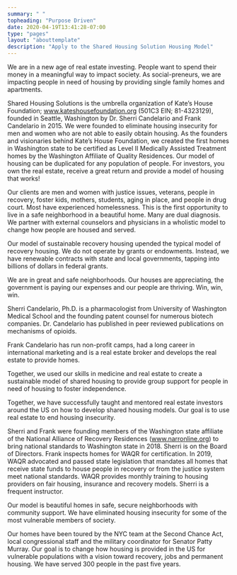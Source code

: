 ```yaml
---
summary: " "
topheading: "Purpose Driven"
date: 2020-04-19T13:41:28-07:00
type: "pages"
layout: "abouttemplate"
description: "Apply to the Shared Housing Solution Housing Model"
---
```


We are in a new age of real estate investing.  People want to spend their money in a meaningful way to impact society.   As social-preneurs, we are impacting people in need of housing by providing single family homes and apartments.  

Shared Housing Solutions is the umbrella organization of Kate’s House Foundation; www.kateshousefoundation.org (501C3 EIN;  81-4323129), founded in Seattle, Washington by Dr. Sherri Candelario and Frank Candelario in 2015.   We were founded to eliminate housing insecurity for men and women who are not able to easily obtain housing.  As the founders and visionaries behind Kate’s House Foundation, we created the first homes in Washington state to be certified as Level II Medically Assisted Treatment homes by the Washington Affiliate of Quality Residences.  Our model of housing can be duplicated for any population of people.   For investors, you own the real estate, receive a great return and provide a model of housing that works!

Our clients are men and women with justice issues, veterans, people in recovery, foster kids, mothers, students, aging in place, and people in drug court.  Most have experienced homelessness. This is the first opportunity to live in a safe neighborhood in a beautiful home.  Many are dual diagnosis.  We partner with external counselors and physicians in a wholistic model to change how people are housed and served.

Our model of sustainable recovery housing upended the typical model of recovery housing.  We do not operate by grants or endowments.  Instead, we have renewable contracts with state and local governments, tapping into billions of dollars in federal grants.

We are in great and safe neighborhoods.  Our houses are appreciating, the government is paying our expenses and our people are thriving.  Win, win, win.

Sherri Candelario, Ph.D.  is a pharmacologist from University of Washington Medical School and the founding patent counsel for numerous biotech companies. Dr. Candelario has published in peer reviewed publications on mechanisms of opioids.

Frank Candelario has run non-profit camps, had a long career in international marketing and  is a real estate broker and develops the real estate to provide homes.  

Together, we used our skills in medicine and real estate to create a sustainable model of shared housing to provide group support for people in need of housing to foster independence.

Together, we have successfully taught and mentored real estate investors around the US on how to develop shared housing models.  Our goal is to use real estate to end housing insecurity.

Sherri and Frank were founding members of the Washington state affiliate of the National Alliance of Recovery Residences (www.narronline.org)  to bring national standards to Washington state in 2018.   Sherri is on the Board of Directors.   Frank inspects homes for WAQR for certification.   In 2019, WAQR advocated and passed state legislation that mandates all homes that receive state funds to house people in recovery or from the justice system meet national standards.  WAQR provides monthly training to housing providers on fair housing, insurance and recovery models.  Sherri is a frequent instructor.

Our model is beautiful homes in safe, secure neighborhoods with community support.  We have eliminated housing insecurity for some of the most vulnerable members of society.

Our homes have been toured by the NYC team at the Second Chance Act, local congressional staff and the military coordinator for Senator Patty Murray. Our goal is to change how housing is provided in the US for vulnerable populations with a vision toward recovery, jobs and permanent housing.  We have served 300 people in the past five years.
